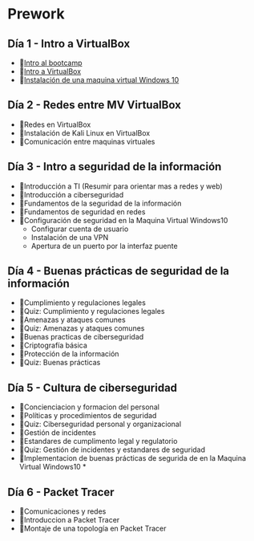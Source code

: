 # Prework

## Día 1 - Intro a VirtualBox

- 📗[Intro al bootcamp](./intro-al-bootcamp.es.md)
- 📗[Intro a VirtualBox](./introduction-virtualbox.es.md)
- 🧪[Instalación de una maquina virtual Windows 10](https://github.com/4GeeksAcademy/installing-windows-on-virtual-machine)

## Día 2 - Redes entre MV VirtualBox

- 📗Redes en VirtualBox
- 🧪Instalación de Kali Linux en VirtualBox
- 🧪Comunicación entre maquinas virtuales

## Día 3 - Intro a seguridad de la información

- 📗Introducción a TI (Resumir para orientar mas a redes y web)
- 📗Introducción a ciberseguridad
- 📗Fundamentos de la seguridad de la información
- 📗Fundamentos de seguridad en redes
- 🧪Configuración de seguridad en la Maquina Virtual Windows10
  - Configurar cuenta de usuario
  - Instalación de una VPN
  - Apertura de un puerto por la interfaz puente

## Día 4 - Buenas prácticas de seguridad de la información

- 📗Cumplimiento y regulaciones legales
- 📝Quiz: Cumplimiento y regulaciones legales
- 📗Amenazas y ataques comunes
- 📝Quiz: Amenazas y ataques comunes
- 📗Buenas practicas de ciberseguridad
- 📗Criptografía básica
- 📗Protección de la información
- 📝Quiz: Buenas prácticas

## Día 5 - Cultura de ciberseguridad

- 📗Concienciacion y formacion del personal
- 📗Políticas y procedimientos de seguridad
- 📝Quiz: Ciberseguridad personal y organizacional
- 📗Gestión de incidentes
- 📗Estandares de cumplimento legal y regulatorio
- 📝Quiz: Gestión de incidentes y estandares de seguridad
- 🧪Implementacion de buenas prácticas de segurida de en la Maquina Virtual Windows10 *

## Día 6 - Packet Tracer

- 📗Comunicaciones y redes
- 📗Introduccion a Packet Tracer
- 🧪Montaje de una topología en Packet Tracer
